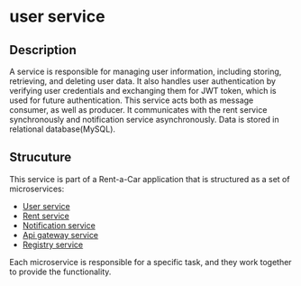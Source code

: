 # user service

## Description
A service is responsible for managing user information, including storing, retrieving, and deleting user data. It also handles user authentication by verifying user credentials and exchanging them for JWT token, which is used for future authentication. This service acts both as message consumer, as well as producer. It communicates with the rent service synchronously and notification service asynchronously. Data is stored in relational database(MySQL). 

## Strucuture
This service is part of a Rent-a-Car application that is structured as a set of microservices:
* [User service](https://github.com/lukamilo99/user-service) <br/>
* [Rent service](https://github.com/lukamilo99/rent-service) <br/>
* [Notification service](https://github.com/lukamilo99/notification-service) <br/>
* [Api gateway service](https://github.com/lukamilo99/api-gateway-service) <br/>
* [Registry service](https://github.com/lukamilo99/registry-service) <br/>

Each microservice is responsible for a specific task, and they work together to provide the functionality.

